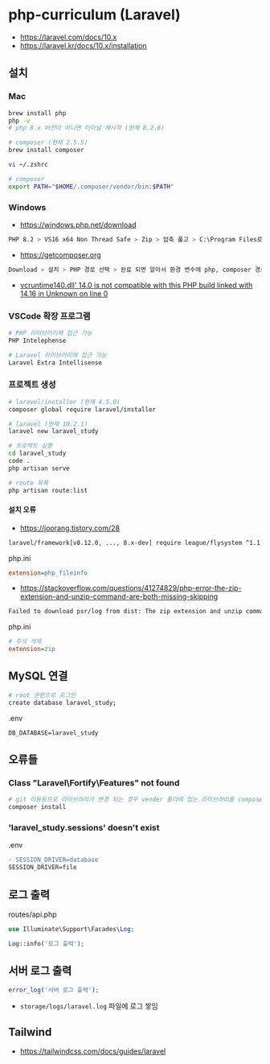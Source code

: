 # php-curriculum (Laravel)
* https://laravel.com/docs/10.x
* https://laravel.kr/docs/10.x/installation

## 설치
### Mac
```sh
brew install php
php -v
# php 8.x 버전이 아니면 터미널 재시작 (현재 8.2.6)

# composer (현재 2.5.5)
brew install composer
```
```sh
vi ~/.zshrc

# composer
export PATH="$HOME/.composer/vendor/bin:$PATH"
```

### Windows
* https://windows.php.net/download
```sh
PHP 8.2 > VS16 x64 Non Thread Safe > Zip > 압축 풀고 > C:\Program Files로 이동
```

* https://getcomposer.org
```sh
Download > 설치 > PHP 경로 선택 > 완료 되면 알아서 환경 변수에 php, composer 경로 추가 됨
```
* [vcruntime140.dll' 14.0 is not compatible with this PHP build linked with 14.16 in Unknown on line 0](https://phodobit.kr/43)

### VSCode 확장 프로그램
```sh
# PHP 라이브러리에 접근 가능
PHP Intelephense

# Laravel 라이브러리에 접근 가능
Laravel Extra Intellisense
```

### 프로젝트 생성
```sh
# laravel/installer (현재 4.5.0)
composer global require laravel/installer

# laravel (현재 10.2.1)
laravel new laravel_study

# 프로젝트 실행
cd laravel_study
code .
php artisan serve

# route 목록
php artisan route:list
```

#### 설치 오류
* https://joorang.tistory.com/28
```sh
laravel/framework[v8.12.0, ..., 8.x-dev] require league/flysystem ^1.1 -> satisfiable by league/flysystem[1.1.0, ..., 1.x-dev]
```
php.ini
```ini
extension=php_fileinfo
```

* https://stackoverflow.com/questions/41274829/php-error-the-zip-extension-and-unzip-command-are-both-missing-skipping
```sh
Failed to download psr/log from dist: The zip extension and unzip command are both missing, skipping.
```
php.ini
```ini
# 주석 삭제
extension=zip
```

## MySQL 연결
```sh
# root 권한으로 로그인
create database laravel_study;
```
.env
```env
DB_DATABASE=laravel_study
```

## 오류들
### Class "Laravel\Fortify\Features" not found
```sh
# git 이동등으로 라이브러리가 변경 되는 경우 vender 폴더에 있는 라이브러리를 composer.lock 기준으로 초기화 한다.
composer install
```

### 'laravel_study.sessions' doesn't exist
.env
```diff
- SESSION_DRIVER=database
SESSION_DRIVER=file
```

## 로그 출력
routes/api.php
```php
use Illuminate\Support\Facades\Log;

Log::info('로그 출력');
```

## 서버 로그 출력
```php
error_log('서버 로그 출력');
```

* `storage/logs/laravel.log` 파일에 로그 쌓임

## Tailwind
* https://tailwindcss.com/docs/guides/laravel
